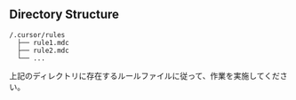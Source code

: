 ## Directory Structure
```
/.cursor/rules
  ├── rule1.mdc
  ├── rule2.mdc
  └── ...
```

上記のディレクトリに存在するルールファイルに従って、作業を実施してください。